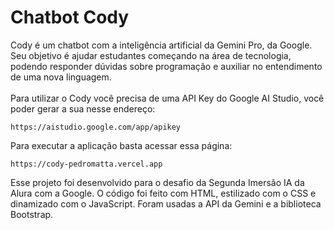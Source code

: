 # Chatbot Cody
Cody é um chatbot com a inteligência artificial da Gemini Pro, da Google. Seu objetivo é ajudar estudantes começando na área de tecnologia, podendo responder dúvidas sobre programação e auxiliar no entendimento de uma nova linguagem.
<br><br>Para utilizar o Cody você precisa de uma API Key do Google AI Studio, você poder gerar a sua nesse endereço:
```
https://aistudio.google.com/app/apikey
```
Para executar a aplicação basta acessar essa página:
```
https://cody-pedromatta.vercel.app
```
Esse projeto foi desenvolvido para o desafio da Segunda Imersão IA da Alura com a Google.
O código foi feito com HTML, estilizado com o CSS e dinamizado com o JavaScript. Foram usadas a API da Gemini e a biblioteca Bootstrap.
